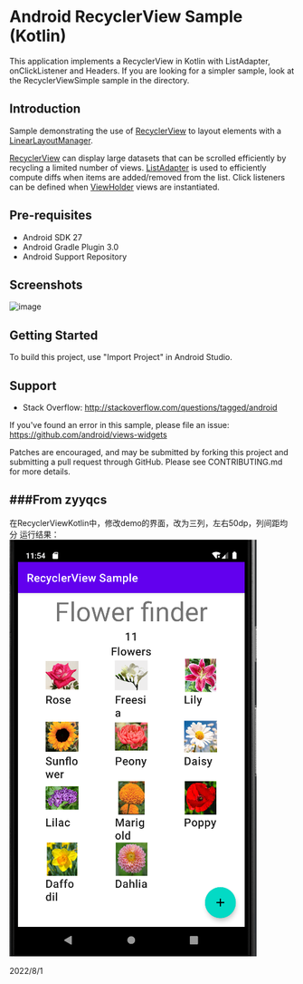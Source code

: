 Android RecyclerView Sample (Kotlin)
====================================

This application implements a RecyclerView in Kotlin with ListAdapter, onClickListener 
and Headers. If you are looking for a simpler sample, look at the RecyclerViewSimple sample
in the directory.


Introduction
------------

Sample demonstrating the use of [RecyclerView][1] to layout elements with a
[LinearLayoutManager][2].

[RecyclerView][1] can display large datasets that can be scrolled
efficiently by recycling a limited number of views. [ListAdapter][3] is used to 
efficiently compute diffs when items are added/removed from the list. Click listeners can be
defined when [ViewHolder][4] views are instantiated. 


[1]: https://developer.android.com/reference/kotlin/androidx/recyclerview/widget/RecyclerView
[2]: https://developer.android.com/reference/androidx/recyclerview/widget/LinearLayoutManager
[3]: https://developer.android.com/reference/androidx/recyclerview/widget/ListAdapter
[4]: https://developer.android.com/reference/androidx/recyclerview/widget/RecyclerView.ViewHolder

Pre-requisites
--------------

- Android SDK 27
- Android Gradle Plugin 3.0
- Android Support Repository

Screenshots
-------------

![image](https://user-images.githubusercontent.com/46006059/98028846-8b6df700-1dc3-11eb-9f0b-ad93569be189.png)

Getting Started
---------------

To build this project, use "Import Project" in Android Studio.

Support
-------

- Stack Overflow: http://stackoverflow.com/questions/tagged/android

If you've found an error in this sample, please file an issue:
https://github.com/android/views-widgets

Patches are encouraged, and may be submitted by forking this project and
submitting a pull request through GitHub. Please see CONTRIBUTING.md for more details.


###From zyyqcs
--------------

在RecyclerViewKotlin中，修改demo的界面，改为三列，左右50dp，列间距均分
运行结果：
![img.png](img.png)

2022/8/1
